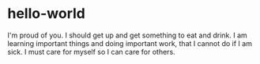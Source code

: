 # hello-world
I'm proud of you.
I should get up and get something to eat and drink. I am learning important things and doing important work, that I cannot do if I am sick. I must care for myself so I can care for others.
